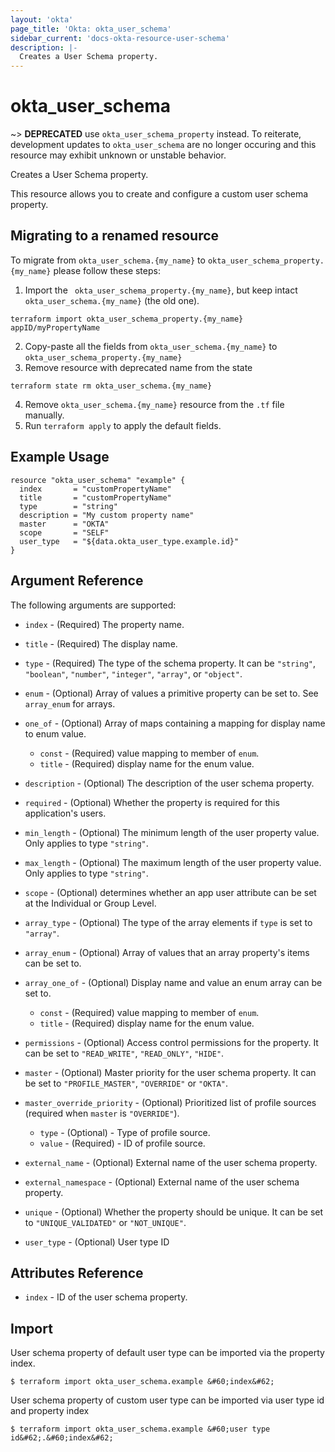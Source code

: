 ```yaml
---
layout: 'okta'
page_title: 'Okta: okta_user_schema'
sidebar_current: 'docs-okta-resource-user-schema'
description: |-
  Creates a User Schema property.
---
```


# okta_user_schema

~> **DEPRECATED** use `okta_user_schema_property` instead. To reiterate, development updates to `okta_user_schema` are no longer occuring and this resource may exhibit unknown or unstable behavior.

Creates a User Schema property.

This resource allows you to create and configure a custom user schema property.

## Migrating to a renamed resource

To migrate from `okta_user_schema.{my_name}` to `okta_user_schema_property.{my_name}` please follow these steps:

1. Import the ` okta_user_schema_property.{my_name}`, but keep intact `okta_user_schema.{my_name}` (the old one).
```
terraform import okta_user_schema_property.{my_name} appID/myPropertyName
````
2. Copy-paste all the fields from `okta_user_schema.{my_name}` to `okta_user_schema_property.{my_name}`
3. Remove resource with deprecated name from the state
```
terraform state rm okta_user_schema.{my_name}
```
4. Remove `okta_user_schema.{my_name}` resource from the `.tf` file manually.
5. Run `terraform apply` to apply the default fields.

## Example Usage

```hcl
resource "okta_user_schema" "example" {
  index       = "customPropertyName"
  title       = "customPropertyName"
  type        = "string"
  description = "My custom property name"
  master      = "OKTA"
  scope       = "SELF"
  user_type   = "${data.okta_user_type.example.id}"
}
```

## Argument Reference

The following arguments are supported:

- `index` - (Required) The property name.

- `title` - (Required) The display name.

- `type` - (Required) The type of the schema property. It can be `"string"`, `"boolean"`, `"number"`, `"integer"`, `"array"`, or `"object"`.

- `enum` - (Optional) Array of values a primitive property can be set to. See `array_enum` for arrays.

- `one_of` - (Optional) Array of maps containing a mapping for display name to enum value.

  - `const` - (Required) value mapping to member of `enum`.
  - `title` - (Required) display name for the enum value.

- `description` - (Optional) The description of the user schema property.

- `required` - (Optional) Whether the property is required for this application's users.

- `min_length` - (Optional) The minimum length of the user property value. Only applies to type `"string"`.

- `max_length` - (Optional) The maximum length of the user property value. Only applies to type `"string"`.

- `scope` - (Optional) determines whether an app user attribute can be set at the Individual or Group Level.

- `array_type` - (Optional) The type of the array elements if `type` is set to `"array"`.

- `array_enum` - (Optional) Array of values that an array property's items can be set to.

- `array_one_of` - (Optional) Display name and value an enum array can be set to.

  - `const` - (Required) value mapping to member of `enum`.
  - `title` - (Required) display name for the enum value.

- `permissions` - (Optional) Access control permissions for the property. It can be set to `"READ_WRITE"`, `"READ_ONLY"`, `"HIDE"`.

- `master` - (Optional) Master priority for the user schema property. It can be set to `"PROFILE_MASTER"`, `"OVERRIDE"` or `"OKTA"`.

- `master_override_priority` - (Optional) Prioritized list of profile sources (required when `master` is `"OVERRIDE"`).
  - `type` - (Optional) - Type of profile source.
  - `value` - (Required) - ID of profile source.

- `external_name` - (Optional) External name of the user schema property.

- `external_namespace` - (Optional) External name of the user schema property.

- `unique` - (Optional) Whether the property should be unique. It can be set to `"UNIQUE_VALIDATED"` or `"NOT_UNIQUE"`.

- `user_type` - (Optional) User type ID

## Attributes Reference

- `index` - ID of the user schema property.

## Import

User schema property of default user type can be imported via the property index.

```
$ terraform import okta_user_schema.example &#60;index&#62;
```

User schema property of custom user type can be imported via user type id and property index

```
$ terraform import okta_user_schema.example &#60;user type id&#62;.&#60;index&#62;
```
